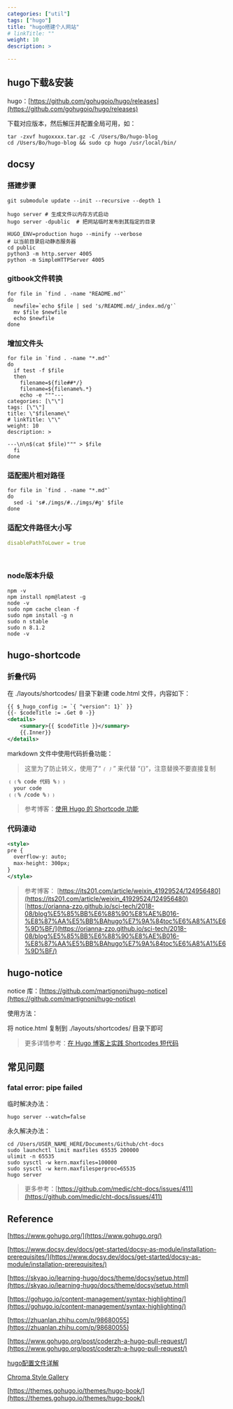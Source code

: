 ```yaml
---
categories: ["util"]
tags: ["hugo"]
title: "hugo搭建个人网站"
# linkTitle: ""
weight: 10
description: >

---
```


## hugo下载&安装

hugo：[https://github.com/gohugoio/hugo/releases](https://github.com/gohugoio/hugo/releases)

下载对应版本，然后解压并配置全局可用，如：

```shell
tar -zxvf hugoxxxx.tar.gz -C /Users/Bo/hugo-blog
cd /Users/Bo/hugo-blog && sudo cp hugo /usr/local/bin/
```

## docsy

### 搭建步骤

```shell
git submodule update --init --recursive --depth 1

hugo server # 生成文件以内存方式启动
hugo server -dpublic  # 把网站临时发布到其指定的目录

HUGO_ENV=production hugo --minify --verbose
# 以当前目录启动静态服务器
cd public
python3 -m http.server 4005
python -m SimpleHTTPServer 4005
```

### gitbook文件转换

```shell
for file in `find . -name "README.md"`
do
  newfile=`echo $file | sed 's/README.md/_index.md/g'`
  mv $file $newfile
  echo $newfile
done
```

### 增加文件头

```shell
for file in `find . -name "*.md"`
do
  if test -f $file
  then
    filename=${file##*/}
    filename=${filename%.*}
    echo -e """---
categories: [\"\"] 
tags: [\"\"] 
title: \"$filename\"
# linkTitle: \"\"
weight: 10
description: >
  
---\n\n$(cat $file)""" > $file
  fi
done
```

### 适配图片相对路径

```shell
for file in `find . -name "*.md"`
do
  sed -i 's#./imgs/#../imgs/#g' $file
done
```

### 适配文件路径大小写

```yaml
disablePathToLower = true
```
 
### node版本升级

```shell
npm -v 
npm install npm@latest -g
node -v
sudo npm cache clean -f
sudo npm install -g n
sudo n stable
sudo n 8.1.2
node -v
```

## hugo-shortcode

### 折叠代码

在 ./layouts/shortcodes/ 目录下新建 code.html 文件，内容如下：

```xml
{{ $_hugo_config := `{ "version": 1}` }}
{{- $codeTitle := .Get 0 -}}
<details>
    <summary>{{ $codeTitle }}</summary>
    {{.Inner}}
</details>
```
markdown 文件中使用代码折叠功能：
>这里为了防止转义，使用了“*﹛﹜*” 来代替 “{}”，注意替换不要直接复制

```markdown
﹛﹛% code 代码 %﹜﹜
  your code 
﹛﹛% /code %﹜﹜
```
>参考博客：[使用 Hugo 的 Shortcode 功能](https://blog.csdn.net/weixin_42465278/article/details/117368730)

### 代码滚动

```xml
<style>
pre {
  overflow-y: auto;
  max-height: 300px;
}
</style>
```
>参考博客：
>[https://its201.com/article/weixin_41929524/124956480](https://its201.com/article/weixin_41929524/124956480)
>[https://orianna-zzo.github.io/sci-tech/2018-08/blog%E5%85%BB%E6%88%90%E8%AE%B016-%E8%87%AA%E5%BB%BAhugo%E7%9A%84toc%E6%A8%A1%E6%9D%BF/](https://orianna-zzo.github.io/sci-tech/2018-08/blog%E5%85%BB%E6%88%90%E8%AE%B016-%E8%87%AA%E5%BB%BAhugo%E7%9A%84toc%E6%A8%A1%E6%9D%BF/)

## hugo-notice

notice 库：[https://github.com/martignoni/hugo-notice](https://github.com/martignoni/hugo-notice)

使用方法：

将 notice.html 复制到 ./layouts/shortcodes/ 目录下即可

>更多详情参考：[在 Hugo 博客上实践 Shortcodes 短代码](https://matnoble.me/tech/hugo/shortcodes-practice-tutorial-for-hugo/#hugo-notice)

## 常见问题

### fatal error: pipe failed

临时解决办法：

```shell
hugo server --watch=false
```
永久解决办法：
```shell
cd /Users/USER_NAME_HERE/Documents/Github/cht-docs
sudo launchctl limit maxfiles 65535 200000
ulimit -n 65535
sudo sysctl -w kern.maxfiles=100000
sudo sysctl -w kern.maxfilesperproc=65535
hugo server
```
>更多参考：[https://github.com/medic/cht-docs/issues/411](https://github.com/medic/cht-docs/issues/411)

## Reference

[https://www.gohugo.org/](https://www.gohugo.org/)

[https://www.docsy.dev/docs/get-started/docsy-as-module/installation-prerequisites/](https://www.docsy.dev/docs/get-started/docsy-as-module/installation-prerequisites/)

[https://skyao.io/learning-hugo/docs/theme/docsy/setup.html](https://skyao.io/learning-hugo/docs/theme/docsy/setup.html)

[https://gohugo.io/content-management/syntax-highlighting/](https://gohugo.io/content-management/syntax-highlighting/)

[https://zhuanlan.zhihu.com/p/98680055](https://zhuanlan.zhihu.com/p/98680055)

[https://www.gohugo.org/post/coderzh-a-hugo-pull-request/](https://www.gohugo.org/post/coderzh-a-hugo-pull-request/)

[hugo配置文件详解](https://dp2px.com/2019/09/04/hugo-config/)

[Chroma Style Gallery](https://xyproto.github.io/splash/docs/all.html)

[https://themes.gohugo.io/themes/hugo-book/](https://themes.gohugo.io/themes/hugo-book/)


